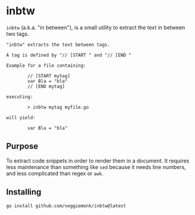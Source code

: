 # inbtw

`inbtw` (a.k.a. "in between"), is a small utility to extract the text in between two tags.

```
"inbtw" extracts the text between tags.

A tag is defined by "// [START " and "// [END "

Example for a file containing:

        // [START mytag]
        var Bla = "bla"
        // [END mytag]

executing: 

        > inbtw mytag myfile.go 

will yield: 

        var Bla = "bla"
```

## Purpose

To extract code snippets in order to render them in a document. 
It requires less maintenance than something like `sed` because it needs line numbers,
and less complicated than regex or `awk`. 

## Installing

```shell
go install github.com/veggiemonk/inbtw@latest 
```
